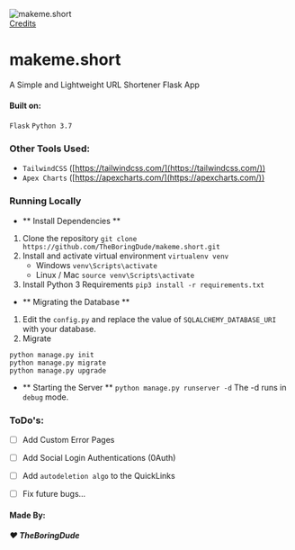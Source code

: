 ![makeme.short](https://img.icons8.com/officel/48/000000/short-position.png) <br>[Credits](https://icons8.com/icon/NC8Fh1I7Z_Ax/short-position)<br>
# makeme.short
A Simple and Lightweight URL Shortener Flask App

#### Built on:
`Flask`
`Python 3.7`

### Other Tools Used:
- `TailwindCSS` ([https://tailwindcss.com/](https://tailwindcss.com/))
- `Apex Charts` ([https://apexcharts.com/](https://apexcharts.com/))

### Running Locally
- ** Install Dependencies **
1. Clone the repository
`git clone https://github.com/TheBoringDude/makeme.short.git`
2. Install and activate virtual environment
`virtualenv venv`
    - Windows
    `venv\Scripts\activate`
    - Linux / Mac
    `source venv\Scripts\activate`
3. Install Python 3 Requirements
`pip3 install -r requirements.txt`

- ** Migrating the Database **
1. Edit the `config.py` and replace the value of `SQLALCHEMY_DATABASE_URI` with your database.
2. Migrate
```shell
python manage.py init
python manage.py migrate
python manage.py upgrade
```

- ** Starting the Server **
`python manage.py runserver -d` The -d runs in `debug` mode.

### ToDo's:
- [ ] Add Custom Error Pages
- [ ] Add Social Login Authentications (0Auth)
- [ ] Add `autodeletion algo` to the QuickLinks
- [ ] Fix future bugs...


#### Made By:
##### :heart: TheBoringDude